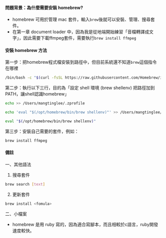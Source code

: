 #### 問題背景：為什麼需要安裝 homebrew?
* homebrew 可用於管理 mac 套件，輸入`brew`後就可以安裝、管理、搜尋套件。
* 在第一章 document loader 中，因為我是從地端開始練習「音檔轉譯成文字」，因此需要下載ffmpeg套件，需要執行`brew install ffmpeg`

#### 安裝 homebrew 方法

第一步：把homebrew程式檔安裝到路徑中，但目前系統還不知道`brew`這個指令在哪裡

```bash 
/bin/bash -c "$(curl -fsSL https://raw.githubusercontent.com/Homebrew/install/master/install.sh)"
```

第二步：執行以下三行，目的為「設定 shell 環境 (brew shellenv) 把路徑加到 PATH，讓shell認識homebrew」

```bash 
echo >> /Users/mangtinglee/.zprofile
```


```bash 
echo 'eval "$(/opt/homebrew/bin/brew shellenv)"' >> /Users/mangtinglee/.zprofile 
```

```bash 
eval "$(/opt/homebrew/bin/brew shellenv)"
```
第三步：安裝自己需要的套件，例如：

```bash 
brew install ffmpeg
```

#### 備註

一、其他語法

1. 搜尋套件

``` bash 
brew search [text]
```

2. 更新套件

``` bash
brew install <fomula>
```

二、小檔案

* homebrew 是用 ruby 寫的，因為適合寫腳本，而且相較於c語言，ruby開發速度較快。